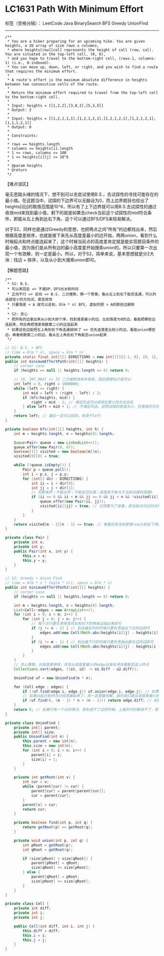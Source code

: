 # LC1631 Path With Minimum Effort

标签（空格分隔）： LeetCode Java BinarySearch BFS Greedy UnionFind

---
    /**
     * You are a hiker preparing for an upcoming hike. You are given heights, a 2D array of size rows x columns,
     * where heights[row][col] represents the height of cell (row, col). You are situated in the top-left cell, (0, 0),
     * and you hope to travel to the bottom-right cell, (rows-1, columns-1) (i.e., 0-indexed).
     * You can move up, down, left, or right, and you wish to find a route that requires the minimum effort.
     *
     * A route's effort is the maximum absolute difference in heights between two consecutive cells of the route.
     *
     * Return the minimum effort required to travel from the top-left cell to the bottom-right cell.
     *
     * Input: heights = [[1,2,2],[3,8,2],[5,3,5]]
     * Output: 2
     *
     * Input: heights = [[1,2,1,1,1],[1,2,1,2,1],[1,2,1,2,1],[1,2,1,2,1],[1,1,1,2,1]]
     * Output: 0
     *
     * Constraints:
     *
     * rows == heights.length
     * columns == heights[i].length
     * 1 <= rows, columns <= 100
     * 1 <= heights[i][j] <= 10^6
     *
     * @param heights
     * @return
     */

【难点误区】

毫无思路头绪的情况下，想不到可以去尝试使用B.S.，去试探性的寻找可能存在的最小值。在这题当中，试探的下边界可以无脑设为0，而上边界题目也给出了heights[i][j]的取值范围是10^6，所以有了上下边界就可以用B.S.去试探性的通过收敛mid来找到最小值，剩下的就是如果去check当前这个试探性的mid符合条件，即能从左上角到达右下角，这个可以通过BFS/DFS来轻易解决。

对于S2，同样也是通过Greedy的思想，也把两点之间“所有”的边都找出来，然后根据高度差排序，也就是接下来先从高度差最小的边开始，两两union，看到什么时候起点和终点能连起来了，这个时候当前点的高度差肯定就是能实现题目条件的最小值，因为我们是从所有边的最小高度差开始搜索union的，所以只要第一次出现一个有效解，则一定是最小。所以，对于S2，简单来说，基本思想就是分2大块：找边 + 排序，以及从小到大搜索union即可。


【解题思路】

```
/**
 * S1: B.S.
 * 可以来回走 => 不是DP，DFS也太耗时间
 * 正向不行 => 反向 => B.S. 二分搜索，猜一个答案，看从左上到右下能否连通，可以的话就往小的方向试，直至收敛
 * 只要落差 < A 就可以走到，O(m * n) BFS, 虚拟的把 > A的那些边删除
 *
 * S2: 贪心
 * 把所有的边拿出来从小到大排个序，找到落差最小的边，比如落差为0的边，看能把哪些边连起来，然后再把落差倒数第二小的边连起来
 * 如果这些边能把左上角到右下角连通就OK了 => 优先选落差比较小的边，看能union哪些边，再看倒数第二小的边，看从左上角到右下角能否union起来
 */
```
 
```java
// S1: B.S. + BFS
// time = O(m * n), space = O(m * n)
private static final int[][] DIRECTIONS = new int[][]{{-1, 0}, {0, 1}, {1, 0}, {0, -1}};
public int minimumEffortPath(int[][] heights) {
    // corner case
    if (heights == null || heights.length == 0) return 0;

    // [0, INT_MAX] => 32 二分搜索效率非常高，因此随便估计就可以
    int left = 0, right = 1000000;
    while (left <= right) {
        int mid = left + (right - left) / 2;
        if (bfs(heights, mid)) {
            right = mid - 1; // 满足的话可以继续往更小的方向去找
        } else left = mid + 1; // 不满足的话，说明试探的差值太小，往更高的方向去找
    }
    return left; // 最后一定可以找到，收敛于left
}

private boolean bfs(int[][] heights, int h) {
    int m = heights.length, n = heights[0].length;

    Queue<Pair> queue = new LinkedList<>();
    queue.offer(new Pair(0, 0));
    boolean[][] visited = new boolean[m][n];
    visited[0][0] = true;

    while (!queue.isEmpty()) {
        Pair p = queue.poll();
        int i = p.x, j = p.y;
        for (int[] dir : DIRECTIONS) {
            int ii = i + dir[0];
            int jj = j + dir[1];
            // 判断条件：不能出界；不能走回头路；高度差不能大于当前试探的阈值h
            if (ii >= 0 && ii < m && jj >= 0 && jj < n && !visited[ii][jj] && Math.abs(heights[ii][jj] - heights[i][j]) <= h) {
                queue.offer(new Pair(ii, jj));
                visited[ii][jj] = true; // 记得要为了查重，把当前访问过的点标记true
            }
        }
    }
    return visited[m - 1][n - 1] == true; // 看最后有没有能够reach到右下角的终点
}

private class Pair {
    private int x;
    private int y;
    public Pair(int x, int y) {
        this.x = x;
        this.y = y;
    }
}
```
```java
// S2: Greedy + Union Find
// time = O(m * n * log(m * n)), space = O(m * n)
public int minimumEffortPath2(int[][] heights) {
    // corner case
    if (heights == null || heights.length == 0) return 0;

    int m = heights.length, n = heights[0].length;
    List<Cell> edges = new ArrayList<>();
    for (int i = 0; i < m; i++) {
        for (int j = 0; j < n; j++) {
            // 每个点只要负责把其向右和向下的两条边抽出来即可
            if (j != n - 1) { // 到达最右列的时候只要负责抽出下方的边即可
                edges.add(new Cell(Math.abs(heights[i][j] - heights[i][j + 1]), i * n + j, i * n + j + 1));
            }
            if (i != m - 1) { // 到达最下行的时候只要负责抽出最右边的边即可
                edges.add(new Cell(Math.abs(heights[i][j] - heights[i + 1][j]), i * n + j, (i + 1) * n + j));
            }
        }
    }
    // 贪心策略，对高度差排序，优先从高度差最小的edge出发去寻找看能否连上终点
    Collections.sort(edges, ((o1, o2) -> o1.diff - o2.diff));

    UnionFind uf = new UnionFind(m * n);

    for (Cell edge : edges) {
        if (!uf.find(edge.i, edge.j)) uf.union(edge.i, edge.j); // 如果没有公共祖先，则2个邻居连线起来
        // 如果从起点到终点已经连接起来了，则一定是最优解，因为我们是从高度差最小的edge出发来寻找的
        if (uf.find(0, (m - 1) * n + (n - 1))) return edge.diff; // 如果从起点到终点已经连接起来了，则一定是最优解，因为我们是从高度差最小的edge出发来寻找的
    }
    return 0; // 如果只有一个点的情况，即形成不了边的时候，上面的代码都进不了，那么起点即为终点，返回0！！！
}

private class UnionFind {
    private int[] parent;
    private int[] size;
    public UnionFind(int n) {
        this.parent = new int[n];
        this.size = new int[n];
        for (int i = 0; i < n; i++) {
            parent[i] = i;
            size[i] = 1;
        }
    }

    private int getRoot(int v) {
        int cur = v;
        while (parent[cur] != cur) {
            parent[cur] = parent[parent[cur]];
            cur = parent[cur];
        }
        parent[v] = cur;
        return cur;
    }

    private boolean find(int p, int q) {
        return getRoot(p) == getRoot(q);
    }

    private void union(int p, int q) {
        int pRoot = getRoot(p);
        int qRoot = getRoot(q);

        if (size[pRoot] < size[qRoot]) {
            parent[pRoot] = qRoot;
            size[qRoot] += size[pRoot];
        } else {
            parent[qRoot] = pRoot;
            size[pRoot] += size[qRoot];
        }
    }
}

private class Cell {
    private int diff;
    private int i;
    private int j;

    public Cell(int diff, int i, int j) {
        this.diff = diff;
        this.i = i;
        this.j = j;
    }
}
```
